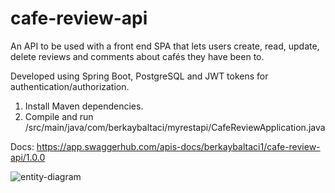 # cafe-review-api

An API to be used with a front end SPA that lets users create, read, update, delete reviews and comments about cafés they have been to.

Developed using Spring Boot, PostgreSQL and JWT tokens for authentication/authorization.

1) Install Maven dependencies.
2) Compile and run /src/main/java/com/berkaybaltaci/myrestapi/CafeReviewApplication.java

Docs: https://app.swaggerhub.com/apis-docs/berkaybaltaci1/cafe-review-api/1.0.0

![entity-diagram](https://user-images.githubusercontent.com/72516677/169383377-3351bea0-551f-4391-96fc-f68d155befd4.png)

